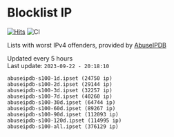 # Blocklist IP

[![Hits](https://hits.seeyoufarm.com/api/count/incr/badge.svg?url=https%3A%2F%2Fgithub.com%2Fborestad%2Fblocklist-ip%2F&count_bg=%2379C83D&title_bg=%23555555&icon=&icon_color=%23E7E7E7&title=hits&edge_flat=false)](https://hits.seeyoufarm.com)  ![CI](https://img.shields.io/github/workflow/status/borestad/blocklist-ip/CI?style=flat-square)

Lists with worst IPv4 offenders, provided by [AbuseIPDB](https://www.abuseipdb.com/)

<!-- FOOTER-PLACEHOLDER -->
Updated every 5 hours<br>
Last update: `2023-09-22 - 20:18:10`
```
abuseipdb-s100-1d.ipset (24750 ip)
abuseipdb-s100-2d.ipset (29144 ip)
abuseipdb-s100-3d.ipset (32257 ip)
abuseipdb-s100-7d.ipset (40260 ip)
abuseipdb-s100-30d.ipset (64744 ip)
abuseipdb-s100-60d.ipset (89267 ip)
abuseipdb-s100-90d.ipset (112093 ip)
abuseipdb-s100-120d.ipset (114995 ip)
abuseipdb-s100-all.ipset (376129 ip)
```

